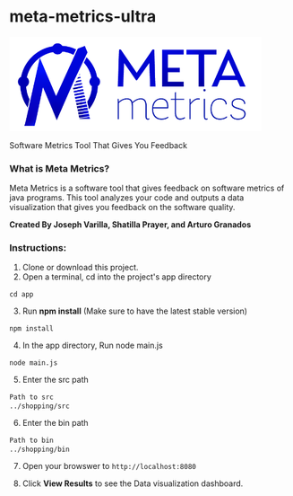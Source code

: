 # meta-metrics-ultra
<img src="https://github.com/jvarilla/meta-metrics-ultra/blob/main/app/public/images/logo-sm-horizontal.png" width="450"/>
<p>Software Metrics Tool That Gives You Feedback</p>

### What is Meta Metrics?
<p>Meta Metrics is a software tool that gives feedback on software metrics of java programs. This tool analyzes your code and outputs a data visualization that gives you feedback on the software quality.</p>

<b>Created By Joseph Varilla, Shatilla Prayer, and Arturo Granados</b>

### Instructions:
1. Clone or download this project.
2. Open a terminal, cd into the project's app directory

```
cd app
```
3. Run <b>npm install</b> (Make sure to have the latest stable version)
```
npm install
```
4. In the app directory, Run node main.js
```
node main.js
```
5. Enter the src path
```
Path to src
../shopping/src 
```
6. Enter the bin path
```
Path to bin
../shopping/bin 
```
7. Open your browswer to ```http://localhost:8080```

8. Click <b>View Results</b> to see the Data visualization dashboard.
